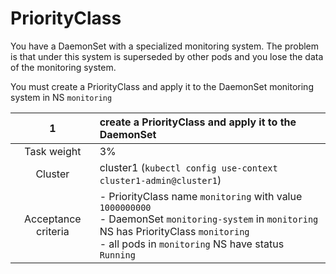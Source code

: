 # PriorityClass

You have a DaemonSet with a specialized monitoring system.
The problem is that under this system is superseded by other pods and you lose the data of the monitoring system.

You must create a PriorityClass and apply it to the DaemonSet monitoring system in NS `monitoring`



|        **1**        | create a PriorityClass and apply it to the DaemonSet                                                                                                                                                             |
| :-----------------: |:-----------------------------------------------------------------------------------------------------------------------------------------------------------------------------------------------------------------|
|     Task weight     | 3%                                                                                                                                                                                                               |
|       Cluster       | cluster1 (`kubectl config use-context cluster1-admin@cluster1`)                                                                                                                                                  |
| Acceptance criteria | - PriorityClass name `monitoring` with value `1000000000`  <br/> - DaemonSet `monitoring-system` in  `monitoring` NS has PriorityClass `monitoring`   <br/> -  all pods in `monitoring` NS have status `Running` |